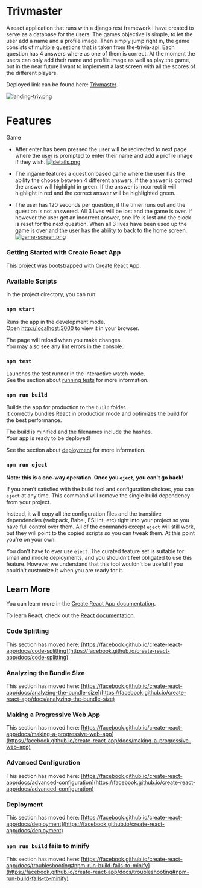 # __Trivmaster__

A react application that runs with a django rest framework I have created to serve as a database for the users. The games objective is simple, to let the user add a name and a profile image. Then simply jump right in, the game consists of multiple questions that is taken from the-trivia-api. 
Each question has 4 answers where as one of them is correct. At the moment the users can only add their name and profile image as well as play the game, but in the near future I want to implement a last screen with all the scores of the different players.

Deployed link can be found here: [Trivmaster](https://trivmaster.herokuapp.com/).

[![landing-triv.png](https://i.postimg.cc/brv9VRBm/landing-triv.png)](https://postimg.cc/34PGd27G)


# __Features__

Game
- After enter has been pressed the user will be redirected to next page where the user is prompted to enter their name and add a profile image if they wish.
[![details.png](https://i.postimg.cc/ZYgwsGJ3/details.png)](https://postimg.cc/t73dYmZC)

- The ingame features a question based game where the user has the ability the choose between 4 different answers, if the answer is correct the answer will highlight in green.
If the answer is incorrect it will highlight in red and the correct answer will be highlighted green.

- The user has 120 seconds per question, if the timer runs out and the question is not answered. All 3 lives will be lost and the game is over.
If however the user get an incorrect answer, one life is lost and the clock is reset for the next question. When all 3 lives have been used up the game is over and the user has the ability to back to the home screen.
[![game-screen.png](https://i.postimg.cc/BvMgTyhj/game-screen.png)](https://postimg.cc/R3JK9Pxm)

### Getting Started with Create React App

This project was bootstrapped with [Create React App](https://github.com/facebook/create-react-app).

### Available Scripts

In the project directory, you can run:

### `npm start`

Runs the app in the development mode.\
Open [http://localhost:3000](http://localhost:3000) to view it in your browser.

The page will reload when you make changes.\
You may also see any lint errors in the console.

### `npm test`

Launches the test runner in the interactive watch mode.\
See the section about [running tests](https://facebook.github.io/create-react-app/docs/running-tests) for more information.

### `npm run build`

Builds the app for production to the `build` folder.\
It correctly bundles React in production mode and optimizes the build for the best performance.

The build is minified and the filenames include the hashes.\
Your app is ready to be deployed!

See the section about [deployment](https://facebook.github.io/create-react-app/docs/deployment) for more information.

### `npm run eject`

**Note: this is a one-way operation. Once you `eject`, you can't go back!**

If you aren't satisfied with the build tool and configuration choices, you can `eject` at any time. This command will remove the single build dependency from your project.

Instead, it will copy all the configuration files and the transitive dependencies (webpack, Babel, ESLint, etc) right into your project so you have full control over them. All of the commands except `eject` will still work, but they will point to the copied scripts so you can tweak them. At this point you're on your own.

You don't have to ever use `eject`. The curated feature set is suitable for small and middle deployments, and you shouldn't feel obligated to use this feature. However we understand that this tool wouldn't be useful if you couldn't customize it when you are ready for it.

## Learn More

You can learn more in the [Create React App documentation](https://facebook.github.io/create-react-app/docs/getting-started).

To learn React, check out the [React documentation](https://reactjs.org/).

### Code Splitting

This section has moved here: [https://facebook.github.io/create-react-app/docs/code-splitting](https://facebook.github.io/create-react-app/docs/code-splitting)

### Analyzing the Bundle Size

This section has moved here: [https://facebook.github.io/create-react-app/docs/analyzing-the-bundle-size](https://facebook.github.io/create-react-app/docs/analyzing-the-bundle-size)

### Making a Progressive Web App

This section has moved here: [https://facebook.github.io/create-react-app/docs/making-a-progressive-web-app](https://facebook.github.io/create-react-app/docs/making-a-progressive-web-app)

### Advanced Configuration

This section has moved here: [https://facebook.github.io/create-react-app/docs/advanced-configuration](https://facebook.github.io/create-react-app/docs/advanced-configuration)

### Deployment

This section has moved here: [https://facebook.github.io/create-react-app/docs/deployment](https://facebook.github.io/create-react-app/docs/deployment)

### `npm run build` fails to minify

This section has moved here: [https://facebook.github.io/create-react-app/docs/troubleshooting#npm-run-build-fails-to-minify](https://facebook.github.io/create-react-app/docs/troubleshooting#npm-run-build-fails-to-minify)
